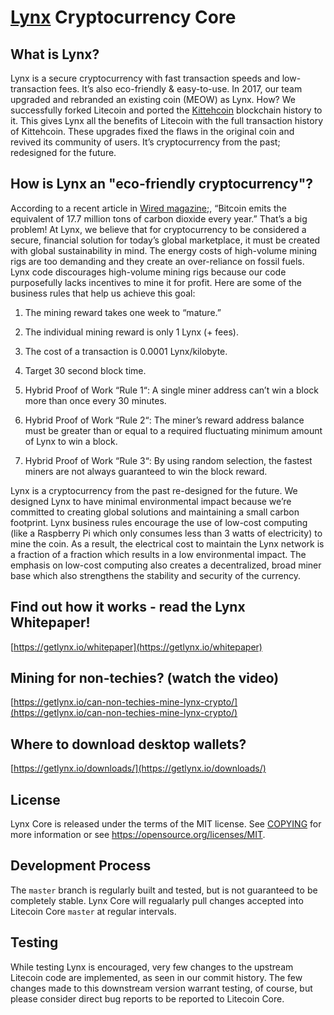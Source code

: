 # [Lynx](https://getlynx.io) Cryptocurrency Core

## What is Lynx?

Lynx is a secure cryptocurrency with fast transaction speeds and low-transaction fees. It’s also eco-friendly & easy-to-use. In 2017, our team upgraded and rebranded an existing coin (MEOW) as Lynx. How? We successfully forked Litecoin and ported the [Kittehcoin](https://kittehcoin.io) blockchain history to it. This gives Lynx all the benefits of Litecoin with the full transaction history of Kittehcoin. These upgrades fixed the flaws in the original coin and revived its community of users. It’s cryptocurrency from the past; redesigned for the future.

## How is Lynx an "eco-friendly cryptocurrency"?

According to a recent article in [Wired magazine](https://www.wired.com/story/bitcoin-global-warming/);, “Bitcoin emits the equivalent of 17.7 million tons of carbon dioxide every year.” That’s a big problem! At Lynx, we believe that for cryptocurrency to be considered a secure, financial solution for today’s global marketplace, it must be created with global sustainability in mind. The energy costs of high-volume mining rigs are too demanding and they create an over-reliance on fossil fuels. Lynx code discourages high-volume mining rigs because our code purposefully lacks incentives to mine it for profit. Here are some of the business rules that help us achieve this goal:

1. The mining reward takes one week to “mature.”

2. The individual mining reward is only 1 Lynx (+ fees).

3. The cost of a transaction is 0.0001 Lynx/kilobyte.

4. Target 30 second block time.

5. Hybrid Proof of Work “Rule 1“: A single miner address can’t win a block more than once every 30 minutes. 

6. Hybrid Proof of Work “Rule 2“: The miner’s reward address balance must be greater than or equal to a required fluctuating minimum amount of Lynx to win a block.

7. Hybrid Proof of Work “Rule 3“: By using random selection, the fastest miners are not always guaranteed to win the block reward.

Lynx is a cryptocurrency from the past re-designed for the future. We designed Lynx to have minimal environmental impact because we’re committed to creating global solutions and maintaining a small carbon footprint. Lynx business rules encourage the use of low-cost computing (like a Raspberry Pi which only consumes less than 3 watts of electricity) to mine the coin. As a result, the electrical cost to maintain the Lynx network is a fraction of a fraction which results in a low environmental impact. The emphasis on low-cost computing also creates a decentralized, broad miner base which also strengthens the stability and security of the currency.

## Find out how it works - read the Lynx Whitepaper!

[https://getlynx.io/whitepaper](https://getlynx.io/whitepaper)

## Mining for non-techies? (watch the video)

[https://getlynx.io/can-non-techies-mine-lynx-crypto/](https://getlynx.io/can-non-techies-mine-lynx-crypto/)

## Where to download desktop wallets?

[https://getlynx.io/downloads/](https://getlynx.io/downloads/)

## License

Lynx Core is released under the terms of the MIT license. See [COPYING](COPYING) for more information or see https://opensource.org/licenses/MIT.

## Development Process

The `master` branch is regularly built and tested, but is not guaranteed to be
completely stable. Lynx Core will regualarly pull changes accepted into Litecoin Core `master` at regular intervals.

## Testing

While testing Lynx is encouraged, very few changes to the upstream Litecoin code are implemented, as seen in our commit history. The few changes made to this downstream version warrant testing, of course, but please consider direct bug reports to be reported to Litecoin Core.